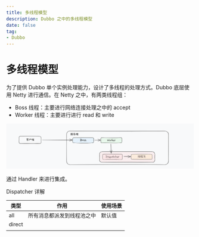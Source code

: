 ```yaml
---
title: 多线程模型
description: Dubbo 之中的多线程模型
date: false
tag:
- Dubbo
---
```


# 多线程模型

为了提供 Dubbo 单个实例处理能力，设计了多线程的处理方式。Dubbo 底层使用 Netty 进行通信。在 Netty 之中，有两类线程组：

- Boss 线程：主要进行网络连接处理之中的 accept 
- Worker 线程：主要进行进行 read 和 write

![image-20241229120738433](asserts/image-20241229120738433.png)

通过 Handler 来进行集成。

Dispatcher 详解

| 类型   | 作用                       | 使用场景 |
| ------ | -------------------------- | -------- |
| all    | 所有消息都派发到线程池之中 | 默认值   |
| direct |                            |          |
|        |                            |          |





